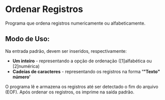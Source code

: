 # Ordenar Registros

Programa que ordena registros numericamente ou alfabeticamente.

## Modo de Uso:
Na entrada padrão, devem ser inseridos, respectivamente:
* **Um inteiro** - representando a opção de ordenação ([1]alfabética ou [2]numérica)
* **Cadeias de caracteres** - representando os registros na forma **'"Texto" número'**

O programa lê e armazena os registros até ser detectado o fim do arquivo (EOF). Após ordenar os registros, os imprime na saída padrão.
